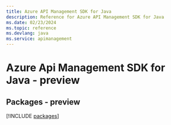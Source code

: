 ```yaml
---
title: Azure API Management SDK for Java
description: Reference for Azure API Management SDK for Java
ms.date: 02/23/2024
ms.topic: reference
ms.devlang: java
ms.service: apimanagement
---
```

# Azure Api Management SDK for Java - preview
## Packages - preview
[!INCLUDE [packages](api-management-index.md)]